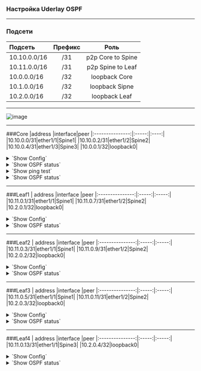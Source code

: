 ### Настройка Uderlay OSPF

---

### Подсети
| Подсеть  | Префикс  | Роль |
|:------------ |:-------:|:-------:|
|10.10.0.0/16|/31|p2p Core to Spine|
|10.11.0.0/16|/31|p2p Spine to Leaf|
|10.0.0.0/16|/32|loopback Core|
|10.1.0.0/16|/32|loopback Sipne|
|10.2.0.0/16|/32|loopback Leaf|
---
![image](https://user-images.githubusercontent.com/58727249/138097448-c7264291-f8f9-4d17-b183-f7aecfd1ae8d.png)

---

###Core
|address |interface|peer
|:---------------:|:-----:|:----:|
|10.10.0.0/31|ether1/1|Spine1|
|10.10.0.2/31|ether1/2|Spine2|
|10.10.0.4/31|ether1/3|Spine3|
|10.0.0.1/32|loopback0|
<details>
  <summary>`Show Config`</summary>
<pre><code>
interface Loopback0
 ip address 10.0.0.1 255.255.255.255
 ip ospf 1 area 0
!
interface Ethernet0/1
 description Spine1
 ip address 10.10.0.0 255.255.255.254
 ip ospf network point-to-point
 ip ospf bfd
 ip ospf 1 area 0
!
interface Ethernet0/2
 description Spine2
 ip address 10.10.0.2 255.255.255.254
 ip ospf network point-to-point
 ip ospf bfd
 ip ospf 1 area 0
!
interface Ethernet0/3
 description Spine3
 ip address 10.10.0.4 255.255.255.254
 ip ospf network point-to-point
 ip ospf bfd
 ip ospf 1 area 1
!
router ospf 1
 router-id 10.0.0.1
 passive-interface default
 no passive-interface Ethernet0/1
 no passive-interface Ethernet0/2
 no passive-interface Ethernet0/3
 </code></pre>
</details>

<details>
  <summary>`Show OSPF status`</summary>
<pre><code>
Core#sh ip ospf interface brief
Interface    PID   Area            IP Address/Mask    Cost  State Nbrs F/C
Lo0          1     0               10.0.0.1/32        1     LOOP  0/0
Et0/2        1     0               10.10.0.2/31       10    P2P   1/1
Et0/1        1     0               10.10.0.0/31       10    P2P   1/1
Et0/3        1     1               10.10.0.4/31       10    P2P   1/1
</code></pre>
<pre><code>
Core#sh ip ospf neighbor
Neighbor ID     Pri   State           Dead Time   Address         Interface
10.1.0.2          0   FULL/  -        00:00:38    10.10.0.3       Ethernet0/2
10.1.0.1          0   FULL/  -        00:00:31    10.10.0.1       Ethernet0/1
10.1.0.3          0   FULL/  -        00:00:35    10.10.0.5       Ethernet0/3
</code></pre>
<pre><code>
Core#sh ip ospf database
            OSPF Router with ID (10.0.0.1) (Process ID 1)
                Router Link States (Area 0)
Link ID         ADV Router      Age         Seq#       Checksum Link count
10.0.0.1        10.0.0.1        1749        0x800000E8 0x0094C3 5
10.1.0.1        10.1.0.1        1606        0x80000007 0x00DAAE 9
10.1.0.2        10.1.0.2        1606        0x80000007 0x000E50 9
10.2.0.1        10.2.0.1        1647        0x80000004 0x00D2FE 5
10.2.0.2        10.2.0.2        1624        0x80000004 0x001EA8 5
10.2.0.3        10.2.0.3        1608        0x80000005 0x006753 5
                Summary Net Link States (Area 0)
Link ID         ADV Router      Age         Seq#       Checksum
10.1.0.3        10.0.0.1        1427        0x80000001 0x00EA2E
10.2.0.4        10.0.0.1        1405        0x80000001 0x006688
10.10.0.4       10.0.0.1        1879        0x80000001 0x0064AC
10.11.0.12      10.0.0.1        1415        0x80000001 0x009946
                Router Link States (Area 1)
Link ID         ADV Router      Age         Seq#       Checksum Link count
10.0.0.1        10.0.0.1        1442        0x80000002 0x00813A 2
10.1.0.3        10.1.0.3        1416        0x80000006 0x005465 5
10.2.0.4        10.2.0.4        1418        0x80000005 0x008AD4 3
                Summary Net Link States (Area 1)
Link ID         ADV Router      Age         Seq#       Checksum
10.0.0.1        10.0.0.1        1883        0x80000002 0x00A480
10.1.0.1        10.0.0.1        1774        0x80000001 0x00FE1C
10.1.0.2        10.0.0.1        1745        0x80000001 0x00F425
10.2.0.1        10.0.0.1        1644        0x80000001 0x00846D
10.2.0.2        10.0.0.1        1623        0x80000001 0x007A76
10.2.0.3        10.0.0.1        1590        0x80000001 0x00707F
10.10.0.0       10.0.0.1        1883        0x80000002 0x008A89
10.10.0.2       10.0.0.1        1883        0x80000002 0x00769B
10.11.0.0       10.0.0.1        1774        0x80000001 0x0012D9
10.11.0.2       10.0.0.1        1774        0x80000001 0x00FDEB
10.11.0.4       10.0.0.1        1774        0x80000001 0x00E9FD
10.11.0.6       10.0.0.1        1745        0x80000001 0x00D510
10.11.0.8       10.0.0.1        1745        0x80000001 0x00C122
10.11.0.10      10.0.0.1        1745        0x80000001 0x00AD34
</code></pre>
</details>

<details>
  <summary>`Show ping test`</summary>
<pre><code>
Core#ping 10.1.0.1
Type escape sequence to abort.
Sending 5, 100-byte ICMP Echos to 10.1.0.1, timeout is 2 seconds:
!!!!!
Success rate is 100 percent (5/5), round-trip min/avg/max = 1/1/2 ms
Core#
Core#ping 10.1.0.2
Type escape sequence to abort.
Sending 5, 100-byte ICMP Echos to 10.1.0.2, timeout is 2 seconds:
!!!!!
Success rate is 100 percent (5/5), round-trip min/avg/max = 1/1/2 ms
Core#
Core#ping 10.1.0.3
Type escape sequence to abort.
Sending 5, 100-byte ICMP Echos to 10.1.0.3, timeout is 2 seconds:
!!!!!
Success rate is 100 percent (5/5), round-trip min/avg/max = 1/1/2 ms
Core#
Core#ping 10.2.0.1
Type escape sequence to abort.
Sending 5, 100-byte ICMP Echos to 10.2.0.1, timeout is 2 seconds:
!!!!!
Success rate is 100 percent (5/5), round-trip min/avg/max = 3/3/4 ms
Core#ping 10.2.0.2
Type escape sequence to abort.
Sending 5, 100-byte ICMP Echos to 10.2.0.2, timeout is 2 seconds:
!!!!!
Success rate is 100 percent (5/5), round-trip min/avg/max = 3/3/4 ms
Core#ping 10.2.0.3
Type escape sequence to abort.
Sending 5, 100-byte ICMP Echos to 10.2.0.3, timeout is 2 seconds:
!!!!!
Success rate is 100 percent (5/5), round-trip min/avg/max = 3/3/4 ms
Core#ping 10.2.0.4
Type escape sequence to abort.
Sending 5, 100-byte ICMP Echos to 10.2.0.4, timeout is 2 seconds:
!!!!!
Success rate is 100 percent (5/5), round-trip min/avg/max = 3/4/11 ms
</code></pre>

---

###Spine1
 | address |interface |peer
|:---------------:|:-----:|:-----:|
|10.11.0.0/31|ether1/1|Leaf1|
|10.11.0.2/31|ether1/2|Leaf2|
|10.11.0.4/31|ether1/3|Leaf3|
|10.10.0.1/31|ether1/7|Core|
|10.1.0.1/32|loopback0 |
<details>
  <summary>`Show Config`</summary>
<pre><code>
feature ospf
feature bfd
interface Ethernet1/1
  description Leaf1
  ip address 10.11.0.0/31
  ip ospf network point-to-point
  no ip ospf passive-interface
  ip router ospf 1 area 0.0.0.1
  ip ospf bfd
!
interface Ethernet1/2
  description Leaf2
  ip address 10.11.0.2/31
  ip ospf network point-to-point
  no ip ospf passive-interface
  ip router ospf 1 area 0.0.0.1
  ip ospf bfd
!
interface Ethernet1/3
  description Leaf3
  ip address 10.11.0.4/31
  ip ospf network point-to-point
  no ip ospf passive-interface
  ip router ospf 1 area 0.0.0.1
  ip ospf bfd
!
interface Ethernet1/7
  description Core
  ip address 10.10.0.1/31
  ip ospf network point-to-point
  no ip ospf passive-interface
  ip router ospf 1 area 0.0.0.0
  ip ospf bfd
!
interface loopback0
  ip address 10.1.0.1/32
  ip router ospf 1 area 0.0.0.1
!
router ospf 1
  router-id 10.1.0.1
  passive-interface default
</code></pre>
</details>

<details>
  <summary>`Show OSPF status`</summary>
<pre><code>
Spine1# sh ip ospf interface brief
 OSPF Process ID 1 VRF default
 Total number of interface: 5
 Interface               ID     Area            Cost   State    Neighbors Status
 Eth1/1                  2      0.0.0.1         40     P2P      1         up  
 Eth1/2                  3      0.0.0.1         40     P2P      1         up  
 Eth1/3                  4      0.0.0.1         40     P2P      1         up  
 Eth1/7                  5      0.0.0.0         40     P2P      1         up  
 Lo0                     1      0.0.0.1         1      LOOPBACK 0         up
</code></pre>
<pre><code>
Spine1# sh ip ospf neighbor
 OSPF Process ID 1 VRF default
 Total number of neighbors: 4
 Neighbor ID     Pri State            Up Time  Address         Interface
 10.2.0.1          1 FULL/ -          4d04h    10.11.0.1       Eth1/1 
 10.2.0.2          1 FULL/ -          4d04h    10.11.0.3       Eth1/2 
 10.2.0.3          1 FULL/ -          4d04h    10.11.0.5       Eth1/3 
 10.0.0.1          1 FULL/ -          4d05h    10.10.0.0       Eth1/7
</code></pre>
<pre><code>
Spine1# sh ip ospf database
        OSPF Router with ID (10.1.0.1) (Process ID 1 VRF default)
                Router Link States (Area 0.0.0.0)
Link ID         ADV Router      Age        Seq#       Checksum Link Count
10.0.0.1        10.0.0.1        1289       0x800000bb 0x52c4   7   
10.1.0.1        10.1.0.1        1469       0x800000cd 0xbe1d   2   
10.1.0.2        10.1.0.2        427        0x800000cd 0xf6de   2   
10.1.0.3        10.1.0.3        963        0x800000cb 0x339e   2  
-
                Summary Network Link States (Area 0.0.0.0)
Link ID         ADV Router      Age        Seq#       Checksum 
10.1.0.1        10.1.0.1        1479       0x800000c9 0xe298
10.1.0.1        10.1.0.2        227        0x800000c9 0xff2a
10.1.0.2        10.1.0.1        219        0x800000c9 0xfb2e
10.1.0.2        10.1.0.2        437        0x800000c9 0xd2a6
10.1.0.3        10.1.0.3        963        0x800000ca 0xc0b5
10.2.0.1        10.1.0.1        239        0x800000c9 0x68e9
10.2.0.1        10.1.0.2        227        0x800000c9 0x62ee
10.2.0.2        10.1.0.1        89         0x800000ca 0x5cf3
10.2.0.2        10.1.0.2        97         0x800000c9 0x58f7
10.2.0.3        10.1.0.1        1569       0x800000c8 0x56fa
10.2.0.3        10.1.0.2        1568       0x800000c9 0x4e01
10.2.0.4        10.1.0.3        803        0x800000c9 0x3e0f
10.11.0.0       10.1.0.1        1479       0x800000c9 0xf556
10.11.0.0       10.1.0.2        227        0x800000c9 0x81a1
10.11.0.2       10.1.0.1        1479       0x800000c9 0xe168
10.11.0.2       10.1.0.2        97         0x800000ca 0x6bb4
10.11.0.4       10.1.0.1        1479       0x800000c9 0xcd7a
10.11.0.4       10.1.0.2        1568       0x800000c9 0x59c5
10.11.0.6       10.1.0.1        239        0x800000c9 0x4bd2
10.11.0.6       10.1.0.2        437        0x800000c9 0xb391
10.11.0.8       10.1.0.1        89         0x800000ca 0x35e5
10.11.0.8       10.1.0.2        427        0x800000c9 0x9fa3
10.11.0.10      10.1.0.1        1569       0x800000c9 0x23f6
10.11.0.10      10.1.0.2        427        0x800000c9 0x8bb5
10.11.0.12      10.1.0.3        963        0x800000ca 0x6fcd
-
                Router Link States (Area 0.0.0.1)
Link ID         ADV Router      Age        Seq#       Checksum Link Count
10.1.0.1        10.1.0.1        1569       0x800000d0 0xfa65   7   
10.1.0.2        10.1.0.2        1568       0x800000ce 0x98a2   7   
10.2.0.1        10.2.0.1        244        0x800000cd 0x3fc8   5   
10.2.0.2        10.2.0.2        97         0x800000cc 0x8c71   5   
10.2.0.3        10.2.0.3        1568       0x800000cb 0xd91a   5   
-
                Summary Network Link States (Area 0.0.0.1)
Link ID         ADV Router      Age        Seq#       Checksum 
10.0.0.1        10.1.0.1        1469       0x800000c9 0x80d3
10.0.0.1        10.1.0.2        427        0x800000c9 0x7ad8
10.1.0.3        10.1.0.1        1469       0x800000c9 0xc482
10.1.0.3        10.1.0.2        427        0x800000c9 0xbe87
10.2.0.4        10.1.0.1        809        0x800000c9 0x40dc
10.2.0.4        10.1.0.2        427        0x800000c9 0x3ae1
10.10.0.0       10.1.0.1        1479       0x800000c9 0x024b
10.10.0.0       10.1.0.2        427        0x800000c9 0x60e1
10.10.0.2       10.1.0.1        1469       0x800000c9 0x52ee
10.10.0.2       10.1.0.2        427        0x800000c9 0xe762
10.10.0.4       10.1.0.1        1469       0x800000c9 0x3e01
10.10.0.4       10.1.0.2        427        0x800000c9 0x3806
10.11.0.12      10.1.0.1        1469       0x800000c9 0x739a
10.11.0.12      10.1.0.2        427        0x800000c9 0x6d9f
</code></pre>
</details>

---

###Spine2
 |  address |interface |peer
|:---------------:|:-----:|:-----:|
|10.11.0.6/31|ether1/1|Leaf1|
|10.11.0.8/31|ether1/2|Leaf2|
|10.11.0.10/31|ether1/3|Leaf3|
|10.10.0.3/31|ether1/7|Core|
|10.1.0.2/32|loopback0|
<details>
  <summary>`Show Config`</summary>
<pre><code>
feature ospf
feature bfd
interface Ethernet1/1
  description Leaf1
  ip address 10.11.0.6/31
  ip ospf network point-to-point
  no ip ospf passive-interface
  ip router ospf 1 area 0.0.0.1
  ip ospf bfd
!
interface Ethernet1/2
  description Leaf2
  ip address 10.11.0.8/31
  ip ospf network point-to-point
  no ip ospf passive-interface
  ip router ospf 1 area 0.0.0.1
  ip ospf bfd
!
interface Ethernet1/3
  description Leaf3
  ip address 10.11.0.10/31
  ip ospf network point-to-point
  no ip ospf passive-interface
  ip router ospf 1 area 0.0.0.1
  ip ospf bfd
!
interface Ethernet1/7
  description Core
  ip address 10.10.0.3/31
  ip ospf network point-to-point
  no ip ospf passive-interface
  ip router ospf 1 area 0.0.0.0
  ip ospf bfd
!
interface loopback0
  ip address 10.1.0.2/32
  ip router ospf 1 area 0.0.0.1
!
router ospf 1
  router-id 10.1.0.2
  passive-interface default
</code></pre>
</details>
  
<details>
  <summary>`Show OSPF status`</summary>
<pre><code>
Spine2# sh ip ospf interface brief
 OSPF Process ID 1 VRF default
 Total number of interface: 5
 Interface               ID     Area            Cost   State    Neighbors Status
 Eth1/1                  1      0.0.0.0         40     P2P      1         up  
 Eth1/2                  2      0.0.0.0         40     P2P      1         up  
 Eth1/3                  3      0.0.0.0         40     P2P      1         up  
 Eth1/7                  4      0.0.0.0         40     P2P      1         up  
 Lo0                     5      0.0.0.0         1      LOOPBACK 0         up  
</code></pre>
<pre><code>
Spine2# sh ip ospf neighbor
 OSPF Process ID 1 VRF default
 Total number of neighbors: 4
 Neighbor ID     Pri State            Up Time  Address         Interface
 10.2.0.1          1 FULL/ -          02:12:05 10.11.0.7       Eth1/1 
 10.2.0.2          1 FULL/ -          02:10:13 10.11.0.9       Eth1/2 
 10.2.0.3          1 FULL/ -          02:09:55 10.11.0.11      Eth1/3 
 10.0.0.1          1 FULL/ -          01:37:48 10.10.0.2       Eth1/7 
</code></pre>
<pre><code>
Spine2# sh ip ospf database
        OSPF Router with ID (10.1.0.2) (Process ID 1 VRF default)
-
                Router Link States (Area 0.0.0.0)
Link ID         ADV Router      Age        Seq#       Checksum Link Count
10.0.0.1        10.0.0.1        415        0x800000bc 0x50c5   7   
10.1.0.1        10.1.0.1        792        0x800000ce 0xbc1e   2   
10.1.0.2        10.1.0.2        1567       0x800000cd 0xf6de   2   
10.1.0.3        10.1.0.3        284        0x800000cc 0x319f   2   
-
                Summary Network Link States (Area 0.0.0.0)
Link ID         ADV Router      Age        Seq#       Checksum 
10.1.0.1        10.1.0.1        802        0x800000ca 0xe099
10.1.0.1        10.1.0.2        1367       0x800000c9 0xff2a
10.1.0.2        10.1.0.1        1362       0x800000c9 0xfb2e
10.1.0.2        10.1.0.2        1577       0x800000c9 0xd2a6
10.1.0.3        10.1.0.3        284        0x800000cb 0xbeb6
10.2.0.1        10.1.0.1        1382       0x800000c9 0x68e9
10.2.0.1        10.1.0.2        1367       0x800000c9 0x62ee
10.2.0.2        10.1.0.1        1232       0x800000ca 0x5cf3
10.2.0.2        10.1.0.2        1237       0x800000c9 0x58f7
10.2.0.3        10.1.0.1        892        0x800000c9 0x54fb
10.2.0.3        10.1.0.2        886        0x800000ca 0x4c02
10.2.0.4        10.1.0.3        124        0x800000ca 0x3c10
10.11.0.0       10.1.0.1        802        0x800000ca 0xf357
10.11.0.0       10.1.0.2        1367       0x800000c9 0x81a1
10.11.0.2       10.1.0.1        802        0x800000ca 0xdf69
10.11.0.2       10.1.0.2        1237       0x800000ca 0x6bb4
10.11.0.4       10.1.0.1        802        0x800000ca 0xcb7b
10.11.0.4       10.1.0.2        886        0x800000ca 0x57c6
10.11.0.6       10.1.0.1        1382       0x800000c9 0x4bd2
10.11.0.6       10.1.0.2        1577       0x800000c9 0xb391
10.11.0.8       10.1.0.1        1232       0x800000ca 0x35e5
10.11.0.8       10.1.0.2        1567       0x800000c9 0x9fa3
10.11.0.10      10.1.0.1        892        0x800000ca 0x21f7
10.11.0.10      10.1.0.2        1567       0x800000c9 0x8bb5
10.11.0.12      10.1.0.3        284        0x800000cb 0x6dce
-
                Router Link States (Area 0.0.0.1)
Link ID         ADV Router      Age        Seq#       Checksum Link Count
10.1.0.1        10.1.0.1        892        0x800000d1 0xf866   7   
10.1.0.2        10.1.0.2        886        0x800000cf 0x96a3   7   
10.2.0.1        10.2.0.1        1385       0x800000cd 0x3fc8   5   
10.2.0.2        10.2.0.2        1239       0x800000cc 0x8c71   5   
10.2.0.3        10.2.0.3        889        0x800000cc 0xd71b   5   
-
                Summary Network Link States (Area 0.0.0.1)
Link ID         ADV Router      Age        Seq#       Checksum 
10.0.0.1        10.1.0.1        792        0x800000ca 0x7ed4
10.0.0.1        10.1.0.2        1567       0x800000c9 0x7ad8
10.1.0.3        10.1.0.1        792        0x800000ca 0xc283
10.1.0.3        10.1.0.2        1567       0x800000c9 0xbe87
10.2.0.4        10.1.0.1        132        0x800000ca 0x3edd
10.2.0.4        10.1.0.2        1567       0x800000c9 0x3ae1
10.10.0.0       10.1.0.1        802        0x800000ca 0xff4c
10.10.0.0       10.1.0.2        1567       0x800000c9 0x60e1
10.10.0.2       10.1.0.1        792        0x800000ca 0x50ef
10.10.0.2       10.1.0.2        1567       0x800000c9 0xe762
10.10.0.4       10.1.0.1        792        0x800000ca 0x3c02
10.10.0.4       10.1.0.2        1567       0x800000c9 0x3806
10.11.0.12      10.1.0.1        792        0x800000ca 0x719b
10.11.0.12      10.1.0.2        1567       0x800000c9 0x6d9f
</code></pre>
</details>

---

###Spine3
 |  address |interface |peer
|:---------------:|:-----:|:-----:|
|10.11.0.12/31|ether1/1|Leaf4|
|10.10.0.5/31|ether1/7|Core|
|10.1.0.3/32|loopback0|
<details>
  <summary>`Show Config`</summary>
<pre><code>
feature ospf
feature bfd
router ospf 1
  router-id 10.1.0.3
  passive-interface default
!
interface Loopback0
 ip address 10.1.0.3 255.255.255.255
 ip router ospf 1 area 0.0.0.0
!
interface Ethernet1/1
 description Leaf4
 ip address 10.11.0.12 255.255.255.254
 ip ospf network point-to-point
 no ip ospf passive-interface
 ip router ospf 1 area 0.0.0.0
 ip ospf bfd
!
interface Ethernet1/7
 description Core
 ip address 10.10.0.5 255.255.255.254
 ip ospf network point-to-point
 no ip ospf passive-interface
 ip router ospf 1 area 0.0.0.0
 ip ospf bfd
!
</code></pre>
</details>

</details>

<details>
  <summary>`Show OSPF status`</summary>
<pre><code>
Spine3# sh ip ospf interface brief
 OSPF Process ID 1 VRF default
 Total number of interface: 3
 Interface               ID     Area            Cost   State    Neighbors Status
 Eth1/1                  2      0.0.0.0         40     P2P      1         up  
 Eth1/7                  3      0.0.0.0         40     P2P      1         up  
 Lo0                     1      0.0.0.0         1      LOOPBACK 0         up 
</code></pre>
<pre><code> 
sh ip ospf database
Spine3# sh ip ospf neighbor
 OSPF Process ID 1 VRF default
 Total number of neighbors: 2
 Neighbor ID     Pri State            Up Time  Address         Interface
 10.2.0.4          1 FULL/ -          01:22:09 10.11.0.13      Eth1/1 
 10.0.0.1          1 FULL/ -          01:22:11 10.10.0.4       Eth1/7 
</code></pre>
<pre><code>
switch# sh ip ospf database
        OSPF Router with ID (10.1.0.3) (Process ID 1 VRF default)
                Router Link States (Area 0.0.0.0)
Link ID         ADV Router      Age        Seq#       Checksum Link Count
10.0.0.1        10.0.0.1        872        0x80000013 0xa31c   7   
10.1.0.1        10.1.0.1        1498       0x80000013 0x3e3f   9   
10.1.0.2        10.1.0.2        1348       0x80000015 0xeb64   9   
10.1.0.3        10.1.0.3        1292       0x80000015 0x2486   5   
10.2.0.1        10.2.0.1        1775       0x80000009 0x626a   5   
10.2.0.2        10.2.0.2        1666       0x8000000a 0x7b45   5   
10.2.0.3        10.2.0.3        1641       0x80000009 0x981e   5   
10.2.0.4        10.2.0.4        1290       0x80000009 0x82d8   3 
</code></pre>
</details>

---

###Leaf1
 |  address |interface |peer
|:---------------:|:-----:|:-----:|
|10.11.0.1/31|ether1/1|Spine1|
|10.11.0.7/31|ether1/2|Spine2|
|10.2.0.1/32|loopback0|
<details>
  <summary>`Show Config`</summary>
<pre><code>
feature ospf
feature bfd
router ospf 1
  router-id 10.2.0.1
  passive-interface default
!
interface Loopback0
 ip address 10.2.0.1 255.255.255.255
 ip router ospf 1 area 0.0.0.0
!
interface Ethernet1/1
 description Spine1
 ip address 10.11.0.1 255.255.255.254
 ip ospf network point-to-point
 no ip ospf passive-interface
 ip router ospf 1 area 0.0.0.0
 ip ospf bfd
!
interface Ethernet1/2
 description Spine2
 ip address 10.11.0.7 255.255.255.254
 ip ospf network point-to-point
 no ip ospf passive-interface
 ip router ospf 1 area 0.0.0.0
 ip ospf bfd
!
</code></pre>
</details>

<details>
  <summary>`Show OSPF status`</summary>
<pre><code>
Leaf1# sh ip ospf interface brief
 OSPF Process ID 1 VRF default
 Total number of interface: 3
 Interface               ID     Area            Cost   State    Neighbors Status
 Eth1/1                  1      0.0.0.0         40     P2P      1         up  
 Eth1/2                  2      0.0.0.0         40     P2P      1         up  
 Lo0                     3      0.0.0.0         1      LOOPBACK 0         up  
</code></pre>
<pre><code>
Leaf1# sh ip ospf neighbor
 OSPF Process ID 1 VRF default
 Total number of neighbors: 2
 Neighbor ID     Pri State            Up Time  Address         Interface
 10.1.0.1          1 FULL/ -          02:00:44 10.11.0.0       Eth1/1 
 10.1.0.2          1 FULL/ -          02:00:38 10.11.0.6       Eth1/2 
</code></pre>
<pre><code>
Leaf1# sh ip ospf database
        OSPF Router with ID (10.2.0.1) (Process ID 1 VRF default)
                Router Link States (Area 0.0.0.0)
Link ID         ADV Router      Age        Seq#       Checksum Link Count
10.0.0.1        10.0.0.1        884        0x80000013 0xa31c   7   
10.1.0.1        10.1.0.1        1508       0x80000013 0x3e3f   9   
10.1.0.2        10.1.0.2        1358       0x80000015 0xeb64   9   
10.1.0.3        10.1.0.3        1307       0x80000015 0x2486   5   
10.2.0.1        10.2.0.1        1783       0x80000009 0x626a   5   
10.2.0.2        10.2.0.2        1676       0x8000000a 0x7b45   5   
10.2.0.3        10.2.0.3        1651       0x80000009 0x981e   5   
10.2.0.4        10.2.0.4        1304       0x80000009 0x82d8   3 
</code></pre>
</details>

---

###Leaf2
 |  address |interface |peer
|:---------------:|:-----:|:-----:|
|10.11.0.3/31|ether1/1|Spine1|
|10.11.0.9/31|ether1/2|Spine2|
|10.2.0.2/32|loopback0|
<details>
  <summary>`Show Config`</summary>
<pre><code>
feature ospf
feature bfd
router ospf 1
  router-id 10.2.0.2
  passive-interface default
!
interface Loopback0
 ip address 10.2.0.2 255.255.255.255
 ip router ospf 1 area 0.0.0.0
!
interface Ethernet1/1
 description Spine1
 ip address 10.11.0.3 255.255.255.254
 ip ospf network point-to-point
 no ip ospf passive-interface
 ip router ospf 1 area 0.0.0.0
 ip ospf bfd
!
interface Ethernet1/2
 description Spine2
 ip address 10.11.0.9 255.255.255.254
 ip ospf network point-to-point
 no ip ospf passive-interface
 ip router ospf 1 area 0.0.0.0
 ip ospf bfd
!
</code></pre>
</details>

<details>
  <summary>`Show OSPF status`</summary>
<pre><code>
Leaf2# sh ip ospf interface brief
 OSPF Process ID 1 VRF default
 Total number of interface: 3
 Interface               ID     Area            Cost   State    Neighbors Status
 Eth1/1                  1      0.0.0.0         40     P2P      1         up  
 Eth1/2                  2      0.0.0.0         40     P2P      1         up  
 Lo0                     3      0.0.0.0         1      LOOPBACK 0         up 
</code></pre>
<pre><code> 
Leaf2# sh ip ospf neighbor
 OSPF Process ID 1 VRF default
 Total number of neighbors: 2
 Neighbor ID     Pri State            Up Time  Address         Interface
 10.1.0.1          1 FULL/ -          02:03:26 10.11.0.2       Eth1/1 
 10.1.0.2          1 FULL/ -          02:03:25 10.11.0.8       Eth1/2 
</code></pre>
<pre><code>
Leaf2# sh ip ospf database
        OSPF Router with ID (10.2.0.2) (Process ID 1 VRF default)
                Router Link States (Area 0.0.0.0)
Link ID         ADV Router      Age        Seq#       Checksum Link Count
10.0.0.1        10.0.0.1        1162       0x80000013 0xa31c   7   
10.1.0.1        10.1.0.1        1787       0x80000013 0x3e3f   9   
10.1.0.2        10.1.0.2        1636       0x80000015 0xeb64   9   
10.1.0.3        10.1.0.3        1585       0x80000015 0x2486   5   
10.2.0.1        10.2.0.1        243        0x8000000a 0x606b   5   
10.2.0.2        10.2.0.2        132        0x8000000b 0x7946   5   
10.2.0.3        10.2.0.3        109        0x8000000a 0x961f   5   
10.2.0.4        10.2.0.4        1582       0x80000009 0x82d8   3  
</code></pre>
</details>

---

###Leaf3
 |  address |interface |peer
|:---------------:|:-----:|:-----:|
|10.11.0.5/31|ether1/1|Spine1|
|10.11.0.11/31|ether1/2|Spine2|
|10.2.0.3/32|loopback0|
<details>
  <summary>`Show Config`</summary>
<pre><code>
feature ospf
feature bfd
router ospf 1
  router-id 10.2.0.3
  passive-interface default
!
interface Loopback0
 ip address 10.2.0.3 255.255.255.255
 ip router ospf 1 area 0.0.0.0
!
interface Ethernet1/1
 description Spine1
 ip address 10.11.0.5 255.255.255.254
 ip ospf network point-to-point
 no ip ospf passive-interface
 ip router ospf 1 area 0.0.0.0
 ip ospf bfd
!
interface Ethernet1/2
 description Spine2
 ip address 10.11.0.11 255.255.255.254
 ip ospf network point-to-point
 no ip ospf passive-interface
 ip router ospf 1 area 0.0.0.0
 ip ospf bfd
!
</code></pre>
</details>

<details>
  <summary>`Show OSPF status`</summary>
<pre><code>
Leaf3# sh ip ospf interface brief
 OSPF Process ID 1 VRF default
 Total number of interface: 3
 Interface               ID     Area            Cost   State    Neighbors Status
 Eth1/1                  1      0.0.0.0         40     P2P      1         up  
 Eth1/2                  2      0.0.0.0         40     P2P      1         up  
 Lo0                     3      0.0.0.0         1      LOOPBACK 0         up  
</code></pre>
<pre><code>
Leaf3# sh ip ospf neighbor
sh ip ospf database
 OSPF Process ID 1 VRF default
 Total number of neighbors: 2
 Neighbor ID     Pri State            Up Time  Address         Interface
 10.1.0.1          1 FULL/ -          01:58:44 10.11.0.4       Eth1/1 
 10.1.0.2          1 FULL/ -          01:58:49 10.11.0.10      Eth1/2 
</code></pre>
<pre><code>
Leaf3# sh ip ospf database
        OSPF Router with ID (10.2.0.3) (Process ID 1 VRF default)
                Router Link States (Area 0.0.0.0)
Link ID         ADV Router      Age        Seq#       Checksum Link Count
10.0.0.1        10.0.0.1        905        0x80000013 0xa31c   7   
10.1.0.1        10.1.0.1        1529       0x80000013 0x3e3f   9   
10.1.0.2        10.1.0.2        1378       0x80000015 0xeb64   9   
10.1.0.3        10.1.0.3        1327       0x80000015 0x2486   5   
10.2.0.1        10.2.0.1        1806       0x80000009 0x626a   5   
10.2.0.2        10.2.0.2        1697       0x8000000a 0x7b45   5   
10.2.0.3        10.2.0.3        1670       0x80000009 0x981e   5   
10.2.0.4        10.2.0.4        1324       0x80000009 0x82d8   3   
</code></pre>
</details>

---

###Leaf4
 |  address |interface |peer
|:---------------:|:-----:|:-----:|
|10.11.0.13/31|ether1/1|Spine3|
|10.2.0.4/32|loopback0|
<details>
  <summary>`Show Config`</summary>
<pre><code>
feature ospf
feature bfd
router ospf 1
  router-id 10.2.0.4
  passive-interface default
!
interface Loopback0
 ip address 10.2.0.4 255.255.255.255
 ip router ospf 1 area 0.0.0.0
!
interface Ethernet1/1
 description Spine3
 ip address 10.11.0.13 255.255.255.254
 ip ospf network point-to-point
 no ip ospf passive-interface
 ip router ospf 1 area 0.0.0.0
 ip ospf bfd
!
</code></pre>
</details>

<details>
  <summary>`Show OSPF status`</summary>
<pre><code>
Leaf4# sh ip ospf interface brief
 OSPF Process ID 1 VRF default
 Total number of interface: 2
 Interface               ID     Area            Cost   State    Neighbors Status
 Eth1/1                  2      0.0.0.0         40     P2P      1         up  
 Lo0                     1      0.0.0.0         1      LOOPBACK 0         up  
</code></pre>
<pre><code>
Leaf4# sh ip ospf neighbor
 OSPF Process ID 1 VRF default
 Total number of neighbors: 1
 Neighbor ID     Pri State            Up Time  Address         Interface
 10.1.0.3          1 FULL/ -          01:29:06 10.11.0.12      Eth1/1 
</code></pre>
<pre><code>
Leaf4# sh ip ospf database
        OSPF Router with ID (10.2.0.4) (Process ID 1 VRF default)
                Router Link States (Area 0.0.0.0)
Link ID         ADV Router      Age        Seq#       Checksum Link Count
10.0.0.1        10.0.0.1        1290       0x80000013 0xa31c   7   
10.1.0.1        10.1.0.1        95         0x80000014 0x3c40   9   
10.1.0.2        10.1.0.2        1765       0x80000015 0xeb64   9   
10.1.0.3        10.1.0.3        1710       0x80000015 0x2486   5   
10.2.0.1        10.2.0.1        372        0x8000000a 0x606b   5   
10.2.0.2        10.2.0.2        263        0x8000000b 0x7946   5   
10.2.0.3        10.2.0.3        238        0x8000000a 0x961f   5   
10.2.0.4        10.2.0.4        1705       0x80000009 0x82d8   3   
</code></pre>
</details>